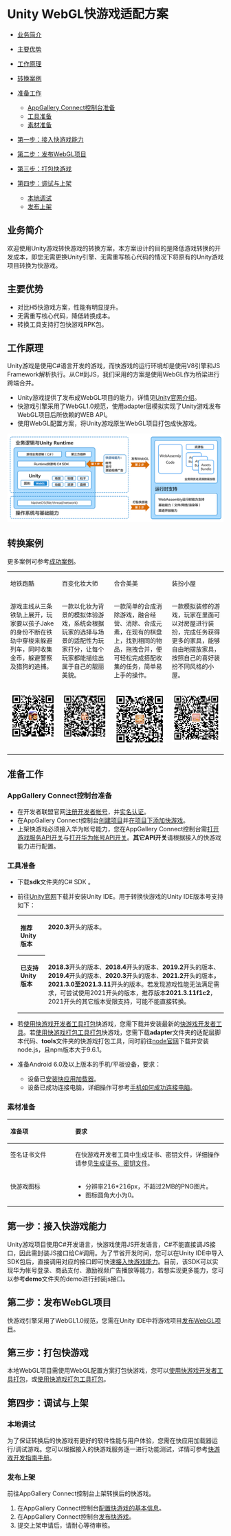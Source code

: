 # Unity WebGL快游戏适配方案<a name="ZH-CN_TOPIC_0000001287414992"></a>

-   [业务简介](#section15199104714389)
-   [主要优势](#section1221810561334)
-   [工作原理](#section19868189193414)
-   [转换案例](#section19703164714290)
-   [准备工作](#section1081804723120)
    -   [AppGallery Connect控制台准备](#section1245866121711)
    -   [工具准备](#section10468162781718)
    -   [素材准备](#section162721931181311)

-   [第一步：接入快游戏能力](#section3445102643414)
-   [第二步：发布WebGL项目](#section863116373348)
-   [第三步：打包快游戏](#section8311205093420)
-   [第四步：调试与上架](#section6455222143620)
    -   [本地调试](#section23801612224)
    -   [发布上架](#section20355777264)


## 业务简介<a name="section15199104714389"></a>

欢迎使用Unity游戏转快游戏的转换方案，本方案设计的目的是降低游戏转换的开发成本，即您无需更换Unity引擎、无需重写核心代码的情况下将原有的Unity游戏项目转换为快游戏。

## 主要优势<a name="section1221810561334"></a>

-   对比H5快游戏方案，性能有明显提升。
-   无需重写核心代码，降低转换成本。
-   转换工具支持打包快游戏RPK包。

## 工作原理<a name="section19868189193414"></a>

Unity游戏是使用C\#语言开发的游戏，而快游戏的运行环境却是使用V8引擎和JS Framework解析执行。从C\#到JS，我们采用的方案是使用WebGL作为桥梁进行跨端合并。

-   Unity游戏提供了发布成WebGL项目的能力，详情见[Unity官网介绍](https://docs.unity3d.com/cn/2020.3/Manual/webgl-technical-overview.html)。
-   快游戏引擎采用了WebGL1.0规范，使用adapter层模拟实现了Unity游戏发布WebGL项目后所依赖的WEB API。
-   使用WebGL配置方案，将Unity游戏原生WebGL项目打包成快游戏。

![](figures/unity-webgl-transform.png)

## 转换案例<a name="section19703164714290"></a>

更多案例可参考[成功案例](成功案例.md)。

<a name="simpletable17169195151016"></a>
<table id="simpletable17169195151016"><tr id="strow2017045113106"><td valign="top" id="stentry1129313357139"><p id="p963195414472"><a name="p963195414472"></a><a name="p963195414472"></a>地铁跑酷</p>
</td>
<td valign="top" id="stentry1317020517103"><p id="p3170185191012"><a name="p3170185191012"></a><a name="p3170185191012"></a>百变化妆大师</p>
</td>
<td valign="top" id="stentry9170195115106"><p id="p3170145141013"><a name="p3170145141013"></a><a name="p3170145141013"></a>合合美美</p>
</td>
<td valign="top" id="stentry1417055114107"><p id="p2170851191015"><a name="p2170851191015"></a><a name="p2170851191015"></a>装扮小屋</p>
</td>
</tr>
<tr id="strow17170205118104"><td valign="top" id="stentry929393516134"><p id="p18631155419473"><a name="p18631155419473"></a><a name="p18631155419473"></a>游戏主线从三条铁轨上展开，玩家要以孩子Jake的身份不断在铁轨中穿梭来躲避列车，同时收集金币，躲避警察及猎狗的追捕。</p>
</td>
<td valign="top" id="stentry6170195171014"><p id="p017010513105"><a name="p017010513105"></a><a name="p017010513105"></a>一款以化妆为背景的模拟体验游戏，系统会根据玩家的选择与场景的适配性为玩家打分，让每个玩家都能描绘出属于自己的靓丽美貌。</p>
</td>
<td valign="top" id="stentry17170135117107"><p id="p1917035115104"><a name="p1917035115104"></a><a name="p1917035115104"></a>一款简单的合成消除游戏，融合经营、消除、合成元素，在现有的棋盘上，找到相同的物品，拖拽合并，便可轻松完成搭配收集的任务，简单易上手的操作。</p>
</td>
<td valign="top" id="stentry12170155118102"><p id="p2170551161010"><a name="p2170551161010"></a><a name="p2170551161010"></a>一款模拟装修的游戏，玩家在里面可以对房屋进行装扮，完成任务获得更多的家具，能够自由地摆放家具，按照自己的喜好装扮不同风格的小屋。</p>
</td>
</tr>
<tr id="strow1817012515108"><td valign="top" id="stentry102931635151310"><p id="p626782116592"><a name="p626782116592"></a><a name="p626782116592"></a><a name="image1926702145913"></a><a name="image1926702145913"></a><span><img id="image1926702145913" src="figures/地铁跑酷.png"></span></p>
</td>
<td valign="top" id="stentry81701951181010"><p id="p166802121565"><a name="p166802121565"></a><a name="p166802121565"></a><a name="image868071215616"></a><a name="image868071215616"></a><span><img id="image868071215616" src="figures/百变化妆大师.png"></span></p>
</td>
<td valign="top" id="stentry417012513103"><p id="p65022308562"><a name="p65022308562"></a><a name="p65022308562"></a><a name="image12501113075620"></a><a name="image12501113075620"></a><span><img id="image12501113075620" src="figures/合合美美2.png"></span></p>
</td>
<td valign="top" id="stentry4170951131016"><p id="p293333865619"><a name="p293333865619"></a><a name="p293333865619"></a><a name="image1793253845616"></a><a name="image1793253845616"></a><span><img id="image1793253845616" src="figures/装扮小屋2.png"></span></p>
</td>
</tr>
</table>

## 准备工作<a name="section1081804723120"></a>

### AppGallery Connect控制台准备<a name="section1245866121711"></a>

-   在开发者联盟官网[注册开发者帐号](https://developer.huawei.com/consumer/cn/doc/start/registration-and-verification-0000001053628148)，并[实名认证](https://developer.huawei.com/consumer/cn/doc/start/ht-edrna-0000001154848578)。
-   在AppGallery Connect控制台[创建项目](https://developer.huawei.com/consumer/cn/doc/development/quickApp-Guides/quickgame-create-quickgame-0000001159652387#section165468151910)并[在项目下添加快游戏](https://developer.huawei.com/consumer/cn/doc/development/quickApp-Guides/quickgame-create-quickgame-0000001159652387#section18202125183612)。
-   上架快游戏必须接入华为帐号能力，您在AppGallery Connect控制台需[打开游戏服务API开关](https://developer.huawei.com/consumer/cn/doc/development/quickApp-Guides/quickgame-enable-game-kit-0000001113292730#section1724214523574)与[打开华为帐号API开关](https://developer.huawei.com/consumer/cn/doc/development/quickApp-Guides/quickgame-enable-account-kit-0000001159772367#section1468372716348)。**其它API开关**请根据接入的快游戏能力进行配置。

### 工具准备<a name="section10468162781718"></a>

-   下载**sdk**文件夹的C\# SDK 。
-   前往[Unity官网](https://unity.cn/releases/lts/2021)下载并安装Unity IDE。用于转换快游戏的Unity IDE版本号支持如下：

    <a name="table2075815414498"></a>
    <table><tbody><tr id="row575874144915"><th class="firstcol" valign="top" width="13.36%" id="mcps1.1.3.1.1"><p id="p1375864117491"><a name="p1375864117491"></a><a name="p1375864117491"></a>推荐Unity版本</p>
    </th>
    <td class="cellrowborder" valign="top" width="86.64%" headers="mcps1.1.3.1.1 "><p id="p20609825121510"><a name="p20609825121510"></a><a name="p20609825121510"></a><strong id="b184146010580"><a name="b184146010580"></a><a name="b184146010580"></a>2020.3</strong>开头的版本。</p>
    </td>
    </tr>
    <tr id="row9758204114911"><th class="firstcol" valign="top" width="13.36%" id="mcps1.1.3.2.1"><p id="p19758154113496"><a name="p19758154113496"></a><a name="p19758154113496"></a>已支持Unity版本</p>
    </th>
    <td class="cellrowborder" valign="top" width="86.64%" headers="mcps1.1.3.2.1 "><p id="p15871325191513"><a name="p15871325191513"></a><a name="p15871325191513"></a><strong id="b418194015718"><a name="b418194015718"></a><a name="b418194015718"></a>2018.3</strong>开头的版本、<strong id="b45754426579"><a name="b45754426579"></a><a name="b45754426579"></a>2018.4</strong>开头的版本、<strong id="b20703184511573"><a name="b20703184511573"></a><a name="b20703184511573"></a>2019.2</strong>开头的版本、<strong id="b421564814573"><a name="b421564814573"></a><a name="b421564814573"></a>2019.4</strong>开头的版本、<strong id="b19436503571"><a name="b19436503571"></a><a name="b19436503571"></a>2020.3</strong>开头的版本、<strong id="b5168114216210"><a name="b5168114216210"></a><a name="b5168114216210"></a>2021.2</strong>开头的版本<strong id="b13168124210219"><a name="b13168124210219"></a><a name="b13168124210219"></a>，2021.3.0至2021.3.11</strong>开头的版本。若发现游戏性能无法满足需求，可尝试使用2021开头的版本，推荐版本<strong id="b17821452182015"><a name="b17821452182015"></a><a name="b17821452182015"></a>2021.3.11f1c2</strong>，2021开头的其它版本受限支持，可能不能直接转换。</p>
    </td>
    </tr>
    </tbody>
    </table>

-   若[使用快游戏开发者工具打包](第三步-打包快游戏.md#section1973035142715)快游戏，您需下载并安装最新的[快游戏开发者工具](https://developer.huawei.com/consumer/cn/doc/development/quickApp-Guides/quickgame-releasenotes-dev-tool-0000001619298089)。若[使用快游戏打包工具打包](第三步-打包快游戏.md#section089016114271)快游戏，您需下载**adapter**文件夹的适配层脚本代码、**tools**文件夹的快游戏打包工具，同时前往[node官网](https://nodejs.org/en/download)下载并安装node.js，且npm版本大于9.6.1。
-   准备Android 6.0及以上版本的手机/平板设备，要求：
    -   设备已[安装快应用加载器](https://developer.huawei.com/consumer/cn/doc/development/quickApp-Guides/quickgame-installtool-0000001166035569#section20867195051318)。
    -   设备已成功连接电脑，详细操作可参考[手机如何成功连接电脑](https://developer.huawei.com/consumer/cn/doc/development/quickApp-Guides/quickgame-developer-mode-0000001634026457)。


### 素材准备<a name="section162721931181311"></a>

<a name="table18794741101310"></a>
<table><thead align="left"><tr id="row1479413418131"><th class="cellrowborder" valign="top" width="30%" id="mcps1.1.3.1.1"><p id="p17941841111315"><a name="p17941841111315"></a><a name="p17941841111315"></a>准备项</p>
</th>
<th class="cellrowborder" valign="top" width="70%" id="mcps1.1.3.1.2"><p id="p107941541141310"><a name="p107941541141310"></a><a name="p107941541141310"></a>要求</p>
</th>
</tr>
</thead>
<tbody><tr id="row198981414162"><td class="cellrowborder" valign="top" width="30%" headers="mcps1.1.3.1.1 "><p id="p17941441111317"><a name="p17941441111317"></a><a name="p17941441111317"></a>签名证书文件</p>
</td>
<td class="cellrowborder" valign="top" width="70%" headers="mcps1.1.3.1.2 "><p id="p1275014120157"><a name="p1275014120157"></a><a name="p1275014120157"></a>在快游戏开发者工具中生成证书、密钥文件，详细操作请参见<a href="https://developer.huawei.com/consumer/cn/doc/development/quickApp-Guides/quickgame-tool-sign-0000001618643557" target="_blank" rel="noopener noreferrer">生成证书、密钥文件</a>。</p>
</td>
</tr>
<tr id="row1258024221613"><td class="cellrowborder" valign="top" width="30%" headers="mcps1.1.3.1.1 "><p id="p17200133111149"><a name="p17200133111149"></a><a name="p17200133111149"></a>快游戏图标</p>
</td>
<td class="cellrowborder" valign="top" width="70%" headers="mcps1.1.3.1.2 "><a name="ul1175435212141"></a><a name="ul1175435212141"></a><ul id="ul1175435212141"><li>分辨率216*216px，不超过2MB的PNG图片。</li><li>图标圆角大小为0。</li></ul>
</td>
</tr>
</tbody>
</table>

## 第一步：接入快游戏能力<a name="section3445102643414"></a>

Unity游戏项目使用C\#开发语言，快游戏使用JS开发语言，C\#不能直接调JS接口，因此需封装JS接口给C\#调用。为了节省开发时间，您可以在Unity IDE中导入SDK包后，直接调用对应的接口即可快速[接入快游戏能力](第一步-接入快游戏能力.md)。目前，该SDK可以实现华为帐号登录、商品支付、激励视频广告播放等能力，若想实现更多能力，您可以参考**demo**文件夹的demo进行封装js接口。

## 第二步：发布WebGL项目<a name="section863116373348"></a>

快游戏引擎采用了WebGL1.0规范，您需在Unity IDE中将游戏项目[发布WebGL项目](第二步-发布WebGL项目.md)。

## 第三步：打包快游戏<a name="section8311205093420"></a>

本地WebGL项目需使用WebGL配置方案打包快游戏，您可以[使用快游戏开发者工具打包](第三步-打包快游戏.md#section1973035142715)，或[使用快游戏打包工具打包](第三步-打包快游戏.md#section089016114271)。

## 第四步：调试与上架<a name="section6455222143620"></a>

### 本地调试<a name="section23801612224"></a>

为了保证转换后的快游戏有更好的软件性能与用户体验，您需在快应用加载器运行/调试游戏。您可以根据接入的快游戏服务逐一进行功能测试，详情可参考[快游戏开发指南手册](https://developer.huawei.com/consumer/cn/doc/development/quickApp-Guides/quickgame-dev-runtimegame-guide-0000001159778255)。

### 发布上架<a name="section20355777264"></a>

前往AppGallery Connect控制台上架转换后的快游戏。

1.  在AppGallery Connect控制台[配置快游戏的基本信息](https://developer.huawei.com/consumer/cn/doc/distribution/app/agc-help-configure-appinfo-0000001100086630)。
2.  在AppGallery Connect控制台[发布快游戏](https://developer.huawei.com/consumer/cn/doc/distribution/app/agc-help--release-fastapp-0000001099836868)。
3.  提交上架申请后，请耐心等待审核。

